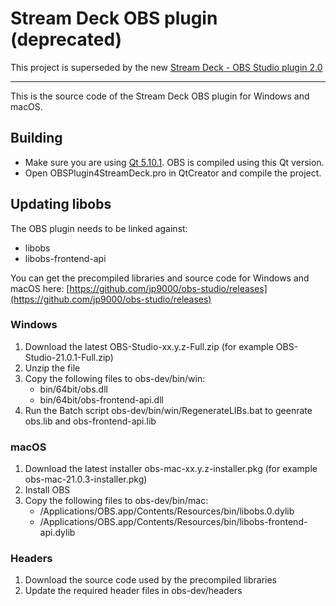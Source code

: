 
# Stream Deck OBS plugin (deprecated)

This project is superseded by the new [Stream Deck - OBS Studio plugin 2.0](https://github.com/elgatosf/streamdeck-obs-plugin2)

---

This is the source code of the Stream Deck OBS plugin for Windows and macOS.


## Building

- Make sure you are using [Qt 5.10.1](https://www.qt.io). OBS is compiled using this Qt version.
- Open OBSPlugin4StreamDeck.pro in QtCreator and compile the project.


## Updating libobs

The OBS plugin needs to be linked against: 

- libobs
- libobs-frontend-api


You can get the precompiled libraries and source code for Windows and macOS here:
[https://github.com/jp9000/obs-studio/releases](https://github.com/jp9000/obs-studio/releases)


### Windows

1. Download the latest OBS-Studio-xx.y.z-Full.zip (for example OBS-Studio-21.0.1-Full.zip)
2. Unzip the file
3. Copy the following files to obs-dev/bin/win:
	- bin/64bit/obs.dll
	- bin/64bit/obs-frontend-api.dll
4. Run the Batch script obs-dev/bin/win/RegenerateLIBs.bat to geenrate obs.lib and obs-frontend-api.lib


### macOS

1. Download the latest installer obs-mac-xx.y.z-installer.pkg (for example obs-mac-21.0.3-installer.pkg)
2. Install OBS
3. Copy the following files to obs-dev/bin/mac:
	- /Applications/OBS.app/Contents/Resources/bin/libobs.0.dylib
	- /Applications/OBS.app/Contents/Resources/bin/libobs-frontend-api.dylib


### Headers

1. Download the source code used by the precompiled libraries
2. Update the required header files in obs-dev/headers
